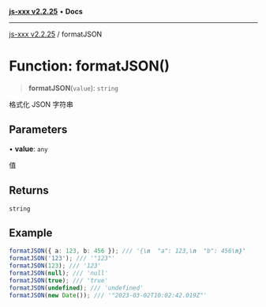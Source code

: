 [**js-xxx v2.2.25**](../README.md) • **Docs**

***

[js-xxx v2.2.25](../README.md) / formatJSON

# Function: formatJSON()

> **formatJSON**(`value`): `string`

格式化 JSON 字符串

## Parameters

• **value**: `any`

值

## Returns

`string`

## Example

```ts
formatJSON({ a: 123, b: 456 }); /// '{\n  "a": 123,\n  "b": 456\n}'
formatJSON('123'); /// '"123"'
formatJSON(123); /// '123'
formatJSON(null); /// 'null'
formatJSON(true); /// 'true'
formatJSON(undefined); /// 'undefined'
formatJSON(new Date()); /// '"2023-03-02T10:02:42.019Z"'
```
